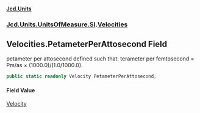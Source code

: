 #### [Jcd.Units](index 'index')
### [Jcd.Units.UnitsOfMeasure.SI](Jcd.Units.UnitsOfMeasure.SI 'Jcd.Units.UnitsOfMeasure.SI').[Velocities](Velocities 'Jcd.Units.UnitsOfMeasure.SI.Velocities')

## Velocities.PetameterPerAttosecond Field

petameter per attosecond defined such that: terameter per femtosecond = Pm/as × (1000.0)/(1.0/1000.0).

```csharp
public static readonly Velocity PetameterPerAttosecond;
```

#### Field Value
[Velocity](Velocity 'Jcd.Units.UnitTypes.Velocity')